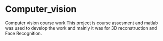 # Computer_vision

Computer vision course work
This project is course assesment and matlab was used to develop the work and mainly it was for 3D reconstruction and Face Recognition.
